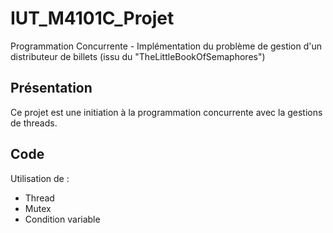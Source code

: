 # IUT_M4101C_Projet
Programmation Concurrente - Implémentation du problème de gestion d'un distributeur de billets (issu du "TheLittleBookOfSemaphores")

## Présentation
Ce projet est une initiation à la programmation concurrente avec la gestions de threads.

## Code
Utilisation de :

* Thread
* Mutex
* Condition variable
